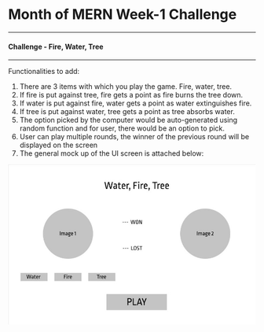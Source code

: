 # Month of MERN Week-1 Challenge
---
#### Challenge - Fire, Water, Tree
---
Functionalities to add: 
1. There are 3 items with which you play the game. Fire, water, tree.
2. If fire is put against tree, fire gets a point as fire burns the tree down.
3. If water is put against fire, water gets a point as water extinguishes fire.
4. If tree is put against water, tree gets a point as tree absorbs water.
5. The option picked by the computer would be auto-generated using random function and for user, there would be an option to pick.
6. User can play multiple rounds, the winner of the previous round will be displayed on the screen
7. The general mock up of the UI screen is attached below:
<img src = "assets/mockUI.jpg">
